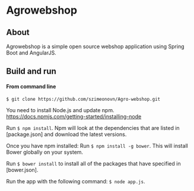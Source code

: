# Agrowebshop

## About

Agrowebshop is a simple open source webshop application using Spring Boot and AngularJS.

## Build and run

#### From command line

`$ git clone https://github.com/szimeonovn/Agro-webshop.git`

You need to install Node.js and update npm.
https://docs.npmjs.com/getting-started/installing-node

Run `$ npm install`.
Npm will look at the dependencies that are listed in [package.json] and download the latest versions.

Once you have npm installed:
Run `$ npm install -g bower`.
This will install Bower globally on your system.

Run `$ bower install` to install all of the packages that have specified in [bower.json].

Run the app with the following command: `$ node app.js`.



